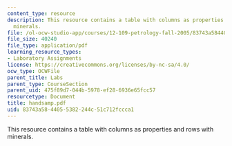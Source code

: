 ```yaml
---
content_type: resource
description: This resource contains a table with columns as properties and rows with
  minerals.
file: /ol-ocw-studio-app/courses/12-109-petrology-fall-2005/83743a5844055382244c51c712fccca1_handsamp.pdf
file_size: 40240
file_type: application/pdf
learning_resource_types:
- Laboratory Assignments
license: https://creativecommons.org/licenses/by-nc-sa/4.0/
ocw_type: OCWFile
parent_title: Labs
parent_type: CourseSection
parent_uid: 475f89d7-044b-5978-ef28-6936e65fcc57
resourcetype: Document
title: handsamp.pdf
uid: 83743a58-4405-5382-244c-51c712fccca1
---
```

This resource contains a table with columns as properties and rows with minerals.
